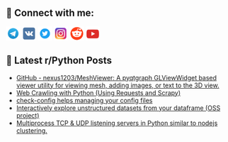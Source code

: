 ## 🔎 Connect with me:
[<img src="https://github.com/bullbesh/bullbesh/blob/main/images/Telegram.png" width="32" height="32" />](https://t.me/bullbesh)
[<img src="https://github.com/bullbesh/bullbesh/blob/main/images/VK.png" width="32" height="32" />](https://vk.com/bullbesh)
[<img src="https://github.com/bullbesh/bullbesh/blob/main/images/Twitter.png" width="32" height="32" />](https://twitter.com/bullbesh1)
[<img src="https://github.com/bullbesh/bullbesh/blob/main/images/Instagram.png" width="32" height="32" />](https://www.instagram.com/bullbesh)
[<img src="https://github.com/bullbesh/bullbesh/blob/main/images/Reddit.png" width="32" height="32" />](https://www.reddit.com/user/bullbesh)
[<img src="https://github.com/bullbesh/bullbesh/blob/main/images/YouTube.png" width="32" height="32" />](https://www.youtube.com/channel/UCtfjRs6uzgq5mfm8S06WTcg)

## 📕 Latest r/Python Posts
<!-- BLOG-POST-LIST:START -->
- [GitHub - nexus1203/MeshViewer: A pyqtgraph GLViewWidget based viewer utility for viewing mesh, adding images, or text to the 3D view.](https://www.reddit.com/r/Python/comments/1676ooh/github_nexus1203meshviewer_a_pyqtgraph/)
- [Web Crawling with Python &lpar;Using Requests and Scrapy&rpar;](https://www.reddit.com/r/Python/comments/1675tyo/web_crawling_with_python_using_requests_and_scrapy/)
- [check-config helps managing your config files](https://www.reddit.com/r/Python/comments/1675q94/checkconfig_helps_managing_your_config_files/)
- [Interactively explore unstructured datasets from your dataframe &lpar;OSS project&rpar;](https://www.reddit.com/r/Python/comments/1675390/interactively_explore_unstructured_datasets_from/)
- [Multiprocess TCP &amp; UDP listening servers in Python similar to nodejs clustering.](https://www.reddit.com/r/Python/comments/1670gqs/multiprocess_tcp_udp_listening_servers_in_python/)
<!-- BLOG-POST-LIST:END -->
